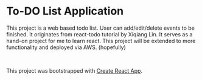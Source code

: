 # To-DO List Application

This project is a web based todo list. User can add/edit/delete events to be finished.
It originates from react-todo tutorial by Xiqiang Lin. It serves as a hand-on project for me
to learn react. This project will be extended to more functionality and deployed via AWS. (hopefully)

<br>

This project was bootstrapped with [Create React App](https://github.com/facebook/create-react-app).


